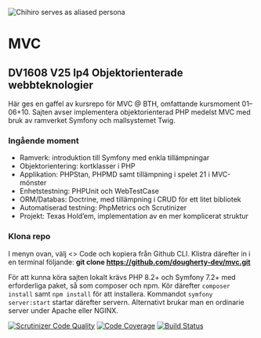 ![Chihiro serves as aliased persona](https://raw.githubusercontent.com/dougherty-dev/mvc/refs/heads/main/public/build/images/chihiro-about.avif)

# MVC
## DV1608 V25 lp4 Objektorienterade webbteknologier

Här ges en gaffel av kursrepo för MVC @ BTH, omfattande kursmoment 01–06+10. Sajten avser implementera objektorienterad PHP medelst MVC med bruk av ramverket Symfony och mallsystemet Twig.

### Ingående moment

- Ramverk: introduktion till Symfony med enkla tillämpningar
- Objektorientering: kortklasser i PHP
- Applikation: PHPStan, PHPMD samt tillämpning i spelet 21 i MVC-mönster
- Enhetstestning: PHPUnit och WebTestCase
- ORM/Databas: Doctrine, med tillämpning i CRUD för ett litet bibliotek
- Automatiserad testning: PhpMetrics och Scrutinizer
- Projekt: Texas Hold’em, implementation av en mer komplicerat struktur

### Klona repo

I menyn ovan, välj <> Code och kopiera från Github CLI. Klistra därefter in i en terminal följande: **git clone https://github.com/dougherty-dev/mvc.git**

För att kunna köra sajten lokalt krävs PHP 8.2+ och Symfony 7.2+ med erforderliga paket, så som composer och npm. Kör därefter `composer install` samt `npm install` för att installera. Kommandot `symfony server:start` startar därefter servern. Alternativt brukar man en ordinarie server under Apache eller NGINX.

[![Scrutinizer Code Quality](https://scrutinizer-ci.com/g/dougherty-dev/mvc/badges/quality-score.png?b=main)](https://scrutinizer-ci.com/g/dougherty-dev/mvc/?branch=main)
[![Code Coverage](https://scrutinizer-ci.com/g/dougherty-dev/mvc/badges/coverage.png?b=main)](https://scrutinizer-ci.com/g/dougherty-dev/mvc/?branch=main)
[![Build Status](https://scrutinizer-ci.com/g/dougherty-dev/mvc/badges/build.png?b=main)](https://scrutinizer-ci.com/g/dougherty-dev/mvc/build-status/main)
